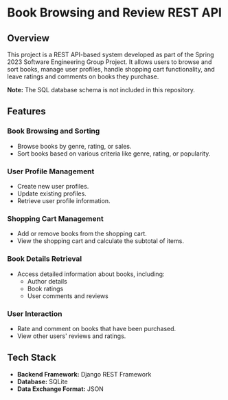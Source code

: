 # Book Browsing and Review REST API

## Overview

This project is a REST API-based system developed as part of the Spring 2023 Software Engineering Group Project. It allows users to browse and sort books, manage user profiles, handle shopping cart functionality, and leave ratings and comments on books they purchase. 

**Note:** The SQL database schema is not included in this repository.

## Features

### Book Browsing and Sorting
- Browse books by genre, rating, or sales.
- Sort books based on various criteria like genre, rating, or popularity.

### User Profile Management
- Create new user profiles.
- Update existing profiles.
- Retrieve user profile information.

### Shopping Cart Management
- Add or remove books from the shopping cart.
- View the shopping cart and calculate the subtotal of items.

### Book Details Retrieval
- Access detailed information about books, including:
  - Author details
  - Book ratings
  - User comments and reviews

### User Interaction
- Rate and comment on books that have been purchased.
- View other users' reviews and ratings.

## Tech Stack

- **Backend Framework:** Django REST Framework
- **Database:** SQLite
- **Data Exchange Format:** JSON
